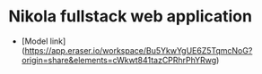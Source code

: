 # Nikola  fullstack web application

- [Model link] (https://app.eraser.io/workspace/Bu5YkwYgUE6Z5TqmcNoG?origin=share&elements=cWkwt841tazCPRhrPhYRwg)